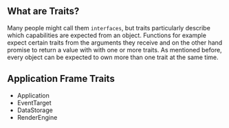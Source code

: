 ## What are Traits?
Many people might call them `interfaces`, but traits particularly describe which capabilities are expected from an object. Functions for example expect certain traits from the arguments they receive and on the other hand promise to return a value with with one or more traits.
As mentioned before, every object can be expected to own more than one trait at the same time.

## Application Frame Traits
* Application
* EventTarget
* DataStorage
* RenderEngine